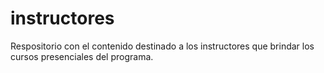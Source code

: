 # instructores
Respositorio con el contenido destinado a los instructores que brindar los cursos presenciales del programa.
